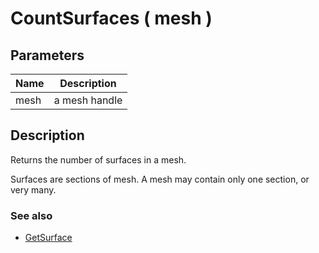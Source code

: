 # CountSurfaces ( mesh )

## Parameters

| Name  | Description    |
| ----- | -------------- |
| mesh  | a mesh handle  |

## Description

Returns the number of surfaces in a mesh.
Surfaces are sections of mesh.  A mesh may contain only one section, or very many.### See also

- [GetSurface](./GetSurface.htm)
